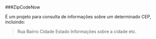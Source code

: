 ###ZipCodeNow

É um projeto para consulta de informações sobre um determinado CEP, incluindo:
  > Rua
  > Bairro
  > Cidade
  > Estado
  > Informações sobre a cidade
  > etc.
